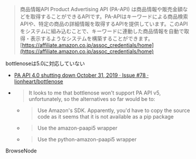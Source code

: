 
> 商品情報API
> Product Advertising API (PA-API) は商品情報や販売金額などを取得することができるAPIです。PA-APIはキーワードによる商品検索APIや、特定の商品の詳細情報を取得するAPIを提供しています。このAPIをシステムに組み込むことで、キーワードに連動した商品情報を自動で取得・表示するようなシステムを構築することができます。
[https://affiliate.amazon.co.jp/assoc_credentials/home](https://affiliate.amazon.co.jp/assoc_credentials/home)

bottlenoseは5.0に対応していない
- [PA API 4.0 shutting down October 31, 2019 · Issue #78 · lionheart/bottlenose](https://github.com/lionheart/bottlenose/issues/78)
- > It looks to me that bottlenose won't support PA API v5, unfortunately, so the alternatives so far would be to:
    - > Use Amazon's SDK. Apparently, you'd have to copy the source code as it seems that it is not available as a pip package
    - > Use the amazon-paapi5 wrapper
    - > Use the python-amazon-paapi5 wrapper

BrowseNode

